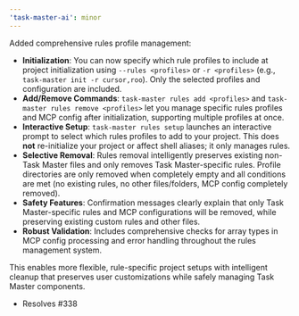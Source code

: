 ```yaml
---
'task-master-ai': minor
---
```


Added comprehensive rules profile management:

- **Initialization**: You can now specify which rule profiles to include at project initialization using `--rules <profiles>` or `-r <profiles>` (e.g., `task-master init -r cursor,roo`). Only the selected profiles and configuration are included.
- **Add/Remove Commands**: `task-master rules add <profiles>` and `task-master rules remove <profiles>` let you manage specific rules profiles and MCP config after initialization, supporting multiple profiles at once.
- **Interactive Setup**: `task-master rules setup` launches an interactive prompt to select which rules profiles to add to your project. This does **not** re-initialize your project or affect shell aliases; it only manages rules.
- **Selective Removal**: Rules removal intelligently preserves existing non-Task Master files and only removes Task Master-specific rules. Profile directories are only removed when completely empty and all conditions are met (no existing rules, no other files/folders, MCP config completely removed).
- **Safety Features**: Confirmation messages clearly explain that only Task Master-specific rules and MCP configurations will be removed, while preserving existing custom rules and other files.
- **Robust Validation**: Includes comprehensive checks for array types in MCP config processing and error handling throughout the rules management system.

This enables more flexible, rule-specific project setups with intelligent cleanup that preserves user customizations while safely managing Task Master components.

- Resolves #338